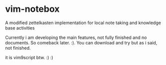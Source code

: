 # vim-notebox
A modified zettelkasten implementation for local note taking and knowledge base activities


Currently i am developing the main features, not fully finished and no documents. So comeback later. :). You can download and try but as i said, not finished.

it is vim9script btw. :)
:)

